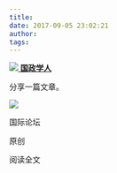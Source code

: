 ```yaml
---
title: 
date: 2017-09-05 23:02:21
author: 
tags: 
---
```



[ ![](/images/4024/1.png) **国政学人** ](javascript:;)

分享一篇文章。

![](/images/4024/2.png)

国际论坛

原创

阅读全文


